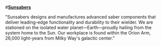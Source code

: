 #**[Sunsabers](https://www.sunsabers.com/)**

"Sunsabers designs and manufactures advanced saber components that deliver leading-edge functionality and durability to their wielder. We are stationed on the isolated water planet—Earth—proudly hailing from the system home to the Sun. Our workplace is found within the Orion Arm, 26,000 light-years from Milky Way's galactic center."
